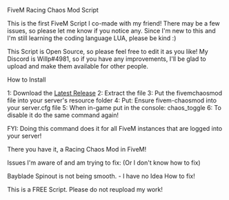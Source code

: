 
FiveM Racing Chaos Mod Script


This is the first FiveM Script I co-made with my friend! There may be a few issues, so please let me know if you notice any. Since I'm new to this and I'm still learning the coding language LUA, please be kind :) 

This Script is Open Source, so please feel free to edit it as you like! My Discord is Willp#4981, so if you have any improvements, I'll be glad to upload and make them available for other people.


How to Install


1: Download the [Latest Release](https://github.com/WillpOnGitHub/fivem-chaosmod/releases/) 
2: Extract the file
3: Put the fivemchaosmod file into your server's resource folder
4: Put: Ensure fivem-chaosmod into your server.cfg file
5: When in-game put in the console: chaos_toggle
6: To disable it do the same command again!

FYI: Doing this command does it for all FiveM instances that are logged into your server!

There you have it, a Racing Chaos Mod in FiveM!

Issues I'm aware of and am trying to fix: (Or I don't know how to fix)

Bayblade Spinout is not being smooth. - I have no Idea How to fix!

This is a FREE Script. Please do not reupload my work!

